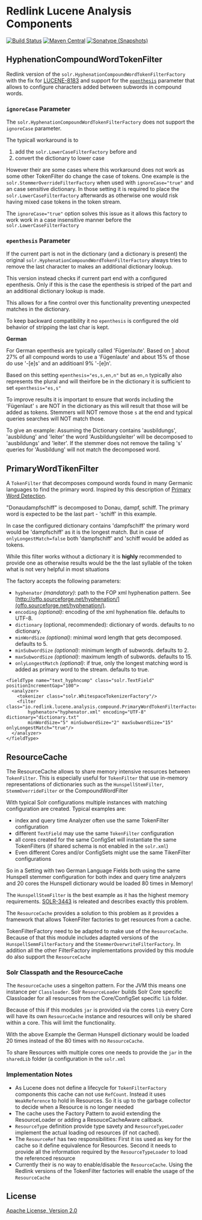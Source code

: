 # Redlink Lucene Analysis Components

[![Build Status](https://travis-ci.org/redlink-gmbh/solr-compound-word-filter.svg?branch=master)](https://travis-ci.org/redlink-gmbh/solr-compound-word-filter)
[![Maven Central](https://img.shields.io/maven-central/v/io.redlink.solr/compound-word-filter.svg)](http://search.maven.org/#search%7Cga%7C1%7Cg%3A%22io.redlink.solr%22)
[![Sonatype (Snapshots)](https://img.shields.io/nexus/s/https/oss.sonatype.org/io.redlink.solr/compound-word-filter.svg)](https://oss.sonatype.org/#nexus-search;gav~io.redlink.solr~compound-word-filter~~~)

## HyphenationCompoundWordTokenFilter

Redlink version of the `solr.HyphenationCompoundWordTokenFilterFactory` with the fix for [LUCENE-8183](https://issues.apache.org/jira/browse/LUCENE-8183) and support for the [`epenthesis`](https://en.wikipedia.org/wiki/Epenthesis) parameter that allows to configure characters added between subwords in compound words.

### `ignoreCase` Parameter

The `solr.HyphenationCompoundWordTokenFilterFactory` does not support the `ignoreCase` parameter.

The typicall workaround is to 

1. add the `solr.LowerCaseFilterFactory` before and
2. convert the dictionary to lower case

However their are some cases where this workaround does not work as some other TokenFilter do change the case of tokens. One example is the `solr.StemmerOverrideFilterFactory` when used with `ignoreCase="true"` and an case sensitive dictionary. In those setting it is required to place the `solr.LowerCaseFilterFactory` afterwards as otherwise one would risk having mixed case tokens in the token stream. 

The `ignoreCase="true"` option solves this issue as it allows this factory to work work in a case insensitive manner before the `solr.LowerCaseFilterFactory`

### `epenthesis` Parameter

If the current part is not in the dictionary (and a dictionary is present) the original `solr.HyphenationCompoundWordTokenFilterFactory` always tries to remove the last character to makes an additional dictionary lookup.

This version instead checks if current part end with a configured epenthesis. Only if this is the case the epenthesis is striped of the part and an additional dictionary lookup is made.

This allows for a fine control over this functionality preventing unexpected matches in the dictionary.

To keep backward compatibility it no `epenthesis` is configured the old behavior of stripping the last char is kept.  

__German__

For German epenthesis are typically called 'Fügenlaute'. Based on [1](https://www.linguistik.hu-berlin.de/de/institut/professuren/korpuslinguistik/lehre/alte_jahrgaenge/ws-2003/hs-phaenomene-deutsch/pdf/phaeno-kp-fugen.pdf) about 27% of all compound words to use a 'Fügenlaute' and about 15% of those do use '-[e]s' and an additioanl 9% '-[e]n'. 

Based on this setting `epenthesis="es,s,en,n"` but as `en,n` typically also represents the plural and will theirfore be in the dictionary it is sufficient to set `epenthesis="es,s"`

To improve results it is important to ensure that words including the 'Fügenlaut' `s` are NOT in the dictionary as this will result that those will be added as tokens. Stemmers will NOT remove those `s` at the end and typical queries searches will NOT match those.

To give an example: Assuming the Dictionary contains 'ausbildungs', 'ausbildung' and 'leiter' the word 'Ausbildungsleiter' will be decomposed to 'ausbildungs' and 'leiter'. If the stemmer does not remove the tailing 's' queries for 'Ausbildung' will not match the decomposed word.

## PrimaryWordTikenFilter

A `TokenFilter` that decomposes compound words found in many Germanic languages to find the primary word. Inspired by this description of [Primary Word Detection](https://developer.s24.com/blog/german_stemming_like_a_pro.html#primary-word-detection-extending-the-token-filter).

"Donaudampfschiff" is decomposed to Donau, dampf, schiff. The primary word is expected to be the last part - 'schiff' in this example. 

In case the configured dictionary contains 'dampfschiff' the primary word would be 'dampfschiff' as it is the longest match. But in case of `onlyLongestMatch=false` both 'dampfschiff' and 'schiff would be added as tokens.

While this filter works without a dictionary it is <b>highly</b> recommended to provide one as otherwise results would be the the last syllable of the token what is not very helpful in most situations

The factory accepts the following parameters:
 * `hyphenator` _(mandatory)_: path to the FOP xml hyphenation pattern. See [http://offo.sourceforge.net/hyphenation/](offo.sourceforge.net/hyphenation/).
* `encoding` _(optional)_: encoding of the xml hyphenation file. defaults to UTF-8.
* `dictionary` (optional, recommended): dictionary of words. defaults to no dictionary.
* `minWordSize` _(optional)_: minimal word length that gets decomposed. defaults to 5.
* `minSubwordSize` _(optional)_: minimum length of subwords. defaults to 2.
* `maxSubwordSize` _(optional)_: maximum length of subwords. defaults to 15.
* `onlyLongestMatch` _(optional)_: if true, only the longest matching word is added as primary word to the stream. defaults to true.

```
<fieldType name="text_hyphncomp" class="solr.TextField" positionIncrementGap="100">
  <analyzer>
    <tokenizer class="solr.WhitespaceTokenizerFactory"/>
    <filter class="io.redlink.lucene.analysis.compound.PrimaryWordTokenFilterFactory"
        hyphenator="hyphenator.xml" encoding="UTF-8" dictionary="dictionary.txt" 
        minWordSize="5" minSubwordSize="2" maxSubwordSize="15" onlyLongestMatch="true"/>
  </analyzer>
</fieldType>
 ``` 
 
 ## ResourceCache
 
The ResourceCache allows to share memory intensive reosurces between `TokenFilter`. This is especially useful for `TokenFilter` that use in-memory representations of dictionaries such as the `HunspellStemFilter`, `StemmOverrideFilter` or the CompoundWordFilter

With typical Solr configurations multiple instances with matching configuration are created. Typical examples are: 

* index and query time Analyzer often use the same TokenFilter configuration
* different `TextField` may use the same `TokenFilter` configuration
* all cores created for the same ConfigSet will instantiate the same TokenFilters (if shared schema is not enabled in the `solr.xml`)
* Even different Cores and/or ConfigSets might use the same TikenFilter configurations

So in a Setting with two German Language Fields both using the same Hunspell stemmer configuration for both index and query time analyzers and 20 cores the Hunspell dictionary would be loaded 80 times in Memory!

The `HunspellStemFilter` is the best example as it has the highest memory requirements. [SOLR-3443](https://issues.apache.org/jira/browse/SOLR-3443) is releated and describes exactly this problem.

The `ResourceCache` provides a solution to this problem as it provides a framework that allows TokenFilter factories to get resources from a cache.

TokenFilterFactory need to be adapted to make use of the `ResourceCache`. Because of that this module includes adapted versions of the `HunspellSemmFilterFactory` and the `StemmerOverwriteFilterFactory`. In addition all the other FilterFactory implementations provided by this module do also support the `ResourceCache`

### Solr Classpath and the ResourceCache

The `ResourceCache` uses a singelton pattern. For the JVM this means one instance per `Classloader`.  Solr `ResourceLoader` builds Solr Core specific Classloader for all resources from the Core/ConfigSet specific `lib` folder.

Because of this if this modules `jar` is provided via the cores `lib` every Core will have its own `ResourceCache` instance and resources will only be shared within a core. This will limit the functionality.

With the above Example the German Hunspell dictionary would be loaded 20 times instead of the 80 times with no `ResourceCache`.

To share Resources with multiple cores one needs to provide the `jar` in the `sharedLib` folder (a configuration in the `solr.xml`

### Implementation Notes

* As Lucene does not define a lifecycle for `TokenFilterFactory` components 
this cache can not use `RefCount`. Instead it uses `WeakReference` 
to hold in Resources. So it is up to the garbage collector to decide when a Resource
is no longer needed
* The cache uses the Factory Pattern to avoid extending the ResourceLoader or
adding a ResouceCacheAware callback.
* `ResourceType` definition provide type savety and `ResourceTypeLoader`
implement the actual loading od resources (if not cached).
* The `ResourceRef` has two responsibilities: First it iss used as key for 
the cache so it define equivalence for Resources. Second it needs to provide all the
information required by the `ResourceTypeLoader` to load the referenced resource
* Currently their is no way to enable/disable the `ResourceCache`. Using the Redlink versions of the TokenFilter factories will enable the usage of the `ResourceCache`

 ## License
 
 [Apache License, Version 2.0](https://www.apache.org/licenses/LICENSE-2.0)
 